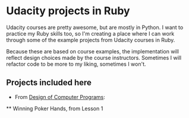 Udacity projects in Ruby
========================

Udacity courses are pretty awesome, but are mostly in Python. I want to practice my Ruby skills too, so I'm creating a place where I can work through some of the example projects from Udacity courses in Ruby.

Because these are based on course examples, the implementation will reflect design choices made by the course instructors. Sometimes I will refactor code to be more to my liking, sometimes I won't. 



Projects included here
----------------------

* From [Design of Computer Programs](http://www.udacity.com/course/cs212):

** Winning Poker Hands, from Lesson 1

